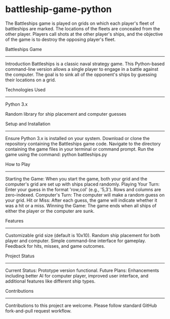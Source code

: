 # battleship-game-python
The Battleships game is played on grids on which each player's fleet of battleships are marked. The locations of the fleets are concealed from the other player. Players call shots at the other player's ships, and the objective of the game is to destroy the opposing player's fleet.



Battleships Game
**************************************************************************
Introduction
Battleships is a classic naval strategy game. This Python-based command-line version allows a single player to engage in a battle against the computer. The goal is to sink all of the opponent's ships by guessing their locations on a grid.

Technologies Used
**************************************************************************
Python 3.x

Random library for ship placement and computer guesses

Setup and Installation
**************************************************************************
Ensure Python 3.x is installed on your system.
Download or clone the repository containing the Battleships game code.
Navigate to the directory containing the game files in your terminal or command prompt.
Run the game using the command: python battleships.py

How to Play
**************************************************************************
Starting the Game: When you start the game, both your grid and the computer's grid are set up with ships placed randomly.
Playing Your Turn: Enter your guess in the format 'row,col' (e.g., '5,3'). Rows and columns are zero-indexed.
Computer's Turn: The computer will make a random guess on your grid.
Hit or Miss: After each guess, the game will indicate whether it was a hit or a miss.
Winning the Game: The game ends when all ships of either the player or the computer are sunk.

Features
**************************************************************************
Customizable grid size (default is 10x10).
Random ship placement for both player and computer.
Simple command-line interface for gameplay.
Feedback for hits, misses, and game outcomes.

Project Status
**************************************************************************
Current Status: Prototype version functional.
Future Plans: Enhancements including better AI for computer player, improved user interface, and additional features like different ship types.

Contributions
**************************************************************************
Contributions to this project are welcome. Please follow standard GitHub fork-and-pull request workflow.













